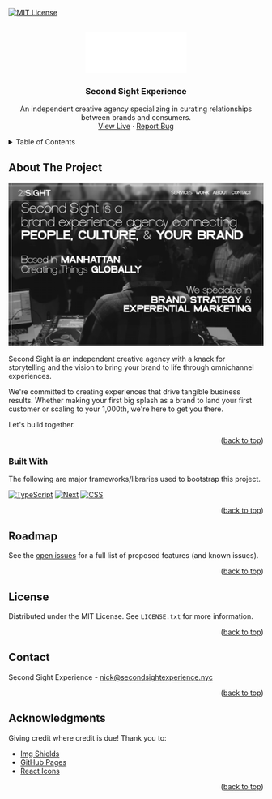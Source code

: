 <a name="readme-top"></a>

<!-- PROJECT SHIELDS -->
<!--
*** I'm using markdown "reference style" links for readability.
*** Reference links are enclosed in brackets [ ] instead of parentheses ( ).
*** See the bottom of this document for the declaration of the reference variables
*** for contributors-url, forks-url, etc. This is an optional, concise syntax you may use.
*** https://www.markdownguide.org/basic-syntax/#reference-style-links
-->

[![MIT License][license-shield]][license-url]

<!-- PROJECT LOGO -->
<br />
<div align="center">
  <a href="https://github.com/SecondSE/LP">
    <img src="./public/imgs/sse-logo.png" alt="Logo" width="200" height="80">
  </a>

  <h3 align="center">Second Sight Experience</h3>

  <p align="center">
    An independent creative agency specializing in curating relationships between brands and consumers.
    <br />
    <a href="https://www.secondsightexperience.nyc/">View Live</a>
    ·
    <a href="https://github.com/SecondSE/LP/issues">Report Bug</a>
  </p>
</div>

<!-- TABLE OF CONTENTS -->
<details>
  <summary>Table of Contents</summary>
  <ol>
    <li>
      <a href="#about-the-project">About The Project</a>
      <ul>
        <li><a href="#built-with">Built With</a></li>
      </ul>
    </li>
    <!-- <li>
      <a href="#getting-started">Getting Started</a>
      <ul>
        <li><a href="#prerequisites">Prerequisites</a></li>
        <li><a href="#installation">Installation</a></li>
      </ul>
    </li> -->
    <li><a href="#roadmap">Roadmap</a></li>
    <li><a href="#license">License</a></li>
    <li><a href="#contact">Contact</a></li>
    <li><a href="#acknowledgments">Acknowledgments</a></li>
  </ol>
</details>

<!-- ABOUT THE PROJECT -->

## About The Project

[![Product Name Screen Shot][product-screenshot]](https://www.secondsightexperience.nyc/)

Second Sight is an independent creative agency with a knack for storytelling and the vision to bring your brand to life through omnichannel experiences.

We're committed to creating experiences that drive tangible business results. Whether making your first big splash as a brand to land your first customer or scaling to your 1,000th, we're here to get you there.

Let's build together.

<p align="right">(<a href="#readme-top">back to top</a>)</p>

### Built With

The following are major frameworks/libraries used to bootstrap this project.

[![TypeScript][typescript-shield]][typescript-url] [![Next][next-shield]][next-url] [![CSS][css-shield]][css-url]

<p align="right">(<a href="#readme-top">back to top</a>)</p>

<!-- GETTING STARTED -->

<!-- ## Getting Started

To get a local copy up and running follow these steps.

### Prerequisites

Prior to proceeding, ensure that npm has been installed. Use the following to check npm version

```sh
npm --v
```

If it has not yet been installed, follow the appropriate steps to do so.

```sh
npm install npm@latest -g
```

### Installation

1. Clone the repo
   ```sh
   git clone https://github.com/Asalz20/pectusplus-blog.git
   ```
2. Install NPM packages at root, web, and studio directory
   ```sh
   npm install
   ```
3. In order to spin up your own sanity backend, head over to [Sanity.io](https://sanity.io/) and follow their Getting started documentation.

4. Run the following in the web directory to start the development server

```sh
   npm start
```

<p align="right">(<a href="#readme-top">back to top</a>)</p> -->

<!-- USAGE EXAMPLES -->

<!-- ## Usage

Use this space to show useful examples of how a project can be used. Additional screenshots, code examples and demos work well in this space. You may also link to more resources.

_For more examples, please refer to the [Documentation](https://example.com)_

<p align="right">(<a href="#readme-top">back to top</a>)</p> -->

<!-- ROADMAP -->

## Roadmap

<!-- - [x] Add Blog Posts
- [ ] Review and add medical articles
- [ ] Multi-language Support
  - [ ] Spanish -->

See the [open issues](https://github.com/Asalz20/pectusplus-blog/issues) for a full list of proposed features (and known issues).

<p align="right">(<a href="#readme-top">back to top</a>)</p>

<!-- LICENSE -->

## License

Distributed under the MIT License. See `LICENSE.txt` for more information.

<p align="right">(<a href="#readme-top">back to top</a>)</p>

<!-- CONTACT -->

## Contact

Second Sight Experience - nick@secondsightexperience.nyc

<p align="right">(<a href="#readme-top">back to top</a>)</p>

<!-- ACKNOWLEDGMENTS -->

## Acknowledgments

Giving credit where credit is due! Thank you to:

- [Img Shields](https://shields.io)
- [GitHub Pages](https://pages.github.com)
- [React Icons](https://react-icons.github.io/react-icons/search)

<p align="right">(<a href="#readme-top">back to top</a>)</p>

<!-- MARKDOWN LINKS & IMAGES -->
<!-- https://www.markdownguide.org/basic-syntax/#reference-style-links -->

[license-shield]: https://img.shields.io/github/license/Asalz20/pectusplus-blog.svg?style=for-the-badge
[license-url]: https://github.com/Asalz20/pectusplus-blog/blob/main/LICENSE.txt
[product-screenshot]: ./public/imgs/secondsight.png
[react.js]: https://img.shields.io/badge/React-20232A?style=for-the-badge&logo=react&logoColor=61DAFB
[react-url]: https://reactjs.org/
[gatsby.js]: https://img.shields.io/badge/Gatsby-BC77C6?style=for-the-badge&logo=gatsby&logoColor=663399
[gatsby-url]: https://www.gatsbyjs.com/docs/
[sanity-shield]: https://img.shields.io/badge/-Sanity-FC4C02?style=for-the-badge&logo=stripe&logoColor=white
[sanity-url]: https://sanity.io/
[javascript-shield]: https://img.shields.io/badge/-JavaScript-323231?style=for-the-badge&logo=javascript&logoColor=f7df1e
[javascript-url]: https://developer.mozilla.org/en-US/docs/Web/JavaScript
[css-shield]: https://img.shields.io/badge/-CSS-AFB3B5?style=for-the-badge&logo=css3&logoColor=1572B6
[css-url]: https://developer.mozilla.org/en-US/docs/Web/CSS
[next-shield]: https://img.shields.io/badge/-Next-ffffff?style=for-the-badge&logo=next.js&logoColor=000000
[next-url]: https://developer.mozilla.org/en-US/docs/Web/CSS
[typescript-shield]: https://img.shields.io/badge/-TypeScript-84C8EA?style=for-the-badge&logo=typescript&logoColor=1572B6
[typescript-url]: https://www.typescriptlang.org/
